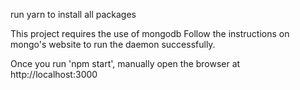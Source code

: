 run yarn to install all packages

This project requires the use of mongodb
Follow the instructions on mongo's website to run the daemon successfully.

Once you run 'npm start', manually open the browser at http://localhost:3000